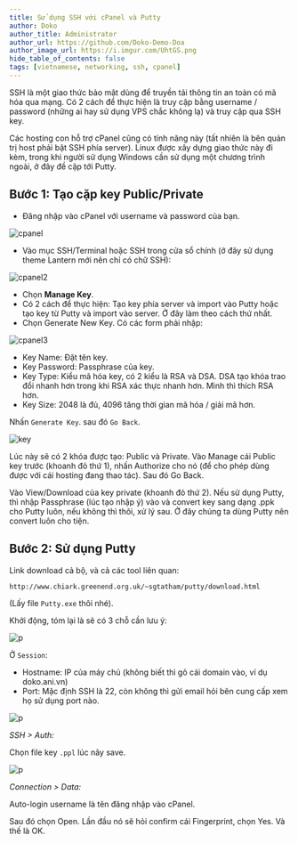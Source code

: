 ```yaml
---
title: Sử dụng SSH với cPanel và Putty
author: Doko
author_title: Administrator
author_url: https://github.com/Doko-Demo-Doa
author_image_url: https://i.imgur.com/UhtGS.png
hide_table_of_contents: false
tags: [vietnamese, networking, ssh, cpanel]
---
```


SSH là một giao thức bảo mật dùng để truyền tải thông tin an toàn có mã hóa qua mạng. Có 2 cách để thực hiện là truy cập bằng username / password (những ai hay sử dụng VPS chắc không lạ) và truy cập qua SSH key.

Các hosting con hỗ trợ cPanel cũng có tính năng này (tất nhiên là bên quản trị host phải bật SSH phía server). Linux được xây dựng giao thức này đi kèm, trong khi người sử dụng Windows cần sử dụng một chương trình ngoài, ở đây đề cập tới Putty.

## Bước 1: Tạo cặp key Public/Private

- Đăng nhập vào cPanel với username và password của bạn.

![cpanel](https://i.ibb.co/3zXDC9d/img.webp)

<!--truncate-->

- Vào mục SSH/Terminal hoặc SSH trong cửa sổ chính (ở đây sử dụng theme Lantern mới nên chỉ có chữ SSH):

![cpanel2](https://i.ibb.co/XCFvXLB/2.webp)

- Chọn __Manage Key__.
- Có 2 cách để thực hiện: Tạo key phía server và import vào Putty hoặc tạo key từ Putty và import vào server. Ở đây làm theo cách thứ nhất.
- Chọn Generate New Key. Có các form phải nhập:

![cpanel3](https://i.ibb.co/54chTb0/3.webp)

+ Key Name: Đặt tên key.
+ Key Password: Passphrase của key.
+ Key Type: Kiểu mã hóa key, có 2 kiểu là RSA và DSA. DSA tạo khóa trao đổi nhanh hơn trong khi RSA xác thực nhanh hơn. Mình thì thích RSA hơn.
+ Key Size: 2048 là đủ, 4096 tăng thời gian mã hóa / giải mã hơn.

Nhấn `Generate Key`. sau đó `Go Back`.

![key](https://i.ibb.co/RYwgZLG/4.webp)

Lúc này sẽ có 2 khóa được tạo: Public và Private. Vào Manage cái Public key trước (khoanh đỏ thứ 1), nhấn Authorize cho nó (để cho phép dùng được với cái hosting đang thao tác). Sau đó Go Back.

Vào View/Download của key private (khoanh đỏ thứ 2). Nếu sử dụng Putty, thì nhập Passphrase (lúc tạo nhập ý) vào và convert key sang dạng .ppk cho Putty luôn, nếu không thì thôi, xử lý sau. Ở đây chúng ta dùng Putty nên convert luôn cho tiện.

## Bước 2: Sử dụng Putty

Link download cả bộ, và cả các tool liên quan:

```
http://www.chiark.greenend.org.uk/~sgtatham/putty/download.html
```

(Lấy file `Putty.exe` thôi nhé).

Khởi động, tóm lại là sẽ có 3 chỗ cần lưu ý:

![p](https://i.ibb.co/027cswj/6.webp)

Ở `Session`:

- Hostname: IP của máy chủ (không biết thì gõ cái domain vào, ví dụ doko.ani.vn)
- Port: Mặc định SSH là 22, còn không thì gửi email hỏi bên cung cấp xem họ sử dụng port nào.

![p](https://i.ibb.co/qnXmnpv/7.webp)

_SSH > Auth:_

Chọn file key `.ppl` lúc nãy save.

![p](https://i.ibb.co/w0WkkCn/8.webp)

_Connection > Data:_

Auto-login username là tên đăng nhập vào cPanel.

Sau đó chọn Open. Lần đầu nó sẽ hỏi confirm cái Fingerprint, chọn Yes. Và thế là OK.